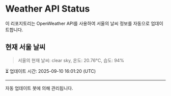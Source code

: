 
# Weather API Status

이 리포지토리는 OpenWeather API를 사용하여 서울의 날씨 정보를 자동으로 업데이트합니다.

## 현재 서울 날씨
> 서울의 현재 날씨: clear sky, 온도: 20.76°C, 습도: 94%

⏳ 업데이트 시간: 2025-09-10 16:01:20 (UTC)

---
자동 업데이트 봇에 의해 관리됩니다.
